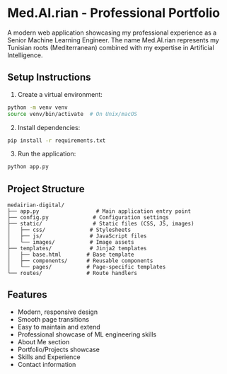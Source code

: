 # Med.AI.rian - Professional Portfolio

A modern web application showcasing my professional experience as a Senior Machine Learning Engineer. The name Med.AI.rian represents my Tunisian roots (Mediterranean) combined with my expertise in Artificial Intelligence.

## Setup Instructions

1. Create a virtual environment:
```bash
python -m venv venv
source venv/bin/activate  # On Unix/macOS
```

2. Install dependencies:
```bash
pip install -r requirements.txt
```

3. Run the application:
```bash
python app.py
```

## Project Structure

```
medairian-digital/
├── app.py                  # Main application entry point
├── config.py              # Configuration settings
├── static/                # Static files (CSS, JS, images)
│   ├── css/              # Stylesheets
│   ├── js/               # JavaScript files
│   └── images/           # Image assets
├── templates/            # Jinja2 templates
│   ├── base.html        # Base template
│   ├── components/      # Reusable components
│   └── pages/           # Page-specific templates
└── routes/              # Route handlers
```

## Features

- Modern, responsive design
- Smooth page transitions
- Easy to maintain and extend
- Professional showcase of ML engineering skills
- About Me section
- Portfolio/Projects showcase
- Skills and Experience
- Contact information
